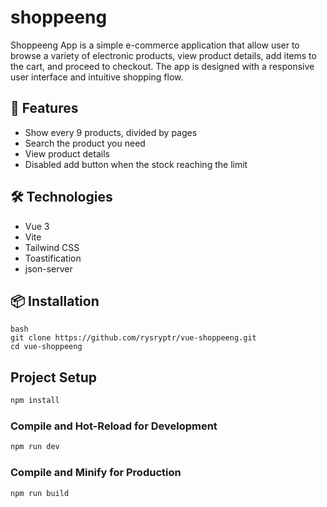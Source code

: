 # shoppeeng

Shoppeeng App is a simple e-commerce application that allow user to browse a variety of electronic products, view product details, add items to the cart, and proceed to checkout. The app is designed with a responsive user interface and intuitive shopping flow.

## 🚀 Features

- Show every 9 products, divided by pages
- Search the product you need
- View product details
- Disabled add button when the stock reaching the limit

## 🛠️ Technologies

- Vue 3
- Vite
- Tailwind CSS
- Toastification
- json-server

## 📦 Installation

``` 
bash
git clone https://github.com/rysryptr/vue-shoppeeng.git
cd vue-shoppeeng
```

## Project Setup

```sh
npm install
```

### Compile and Hot-Reload for Development

```sh
npm run dev
```

### Compile and Minify for Production

```sh
npm run build
```
